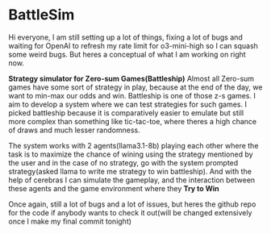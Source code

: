 # BattleSim
Hi everyone, I am still setting up a lot of things, fixing a lot of bugs and waiting for OpenAI to refresh my rate limit for o3-mini-high so I can squash some weird bugs. But heres a conceptual of what I am working on right now. 

**Strategy simulator for Zero-sum Games(Battleship)**
Almost all Zero-sum games have some sort of strategy in play, because at the end of the day, we want to min-max our odds and win. Battleship is one of those z-s games. I aim to develop a system where we can test strategies for such games. I picked battleship because it is comparatively easier to emulate but still more complex than something like tic-tac-toe, where theres a high chance of draws and much lesser randomness. 

The system works with 2 agents(llama3.1-8b) playing each other where the task is to maximize the chance of wining using the strategy mentioned by the user and in the case of no strategy, go with the system prompted strategy(asked llama to write me strategy to win battleship). And with the help of cerebras I can simulate the gameplay, and the interaction between these agents and the game environment where they **Try to Win**

Once again, still a lot of bugs and a lot of issues, but heres the github repo for the code if anybody wants to check it out(will be changed extensively once I make my final commit tonight)
